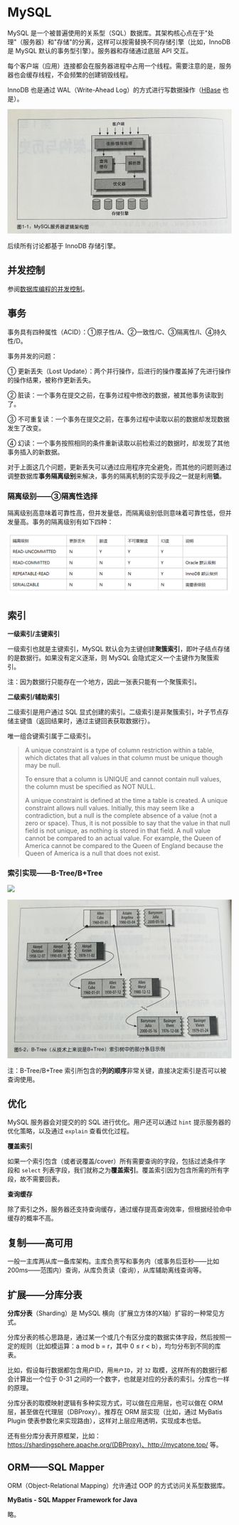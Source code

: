 # MySQL

MySQL 是一个被普遍使用的关系型（SQL）数据库。其架构核心点在于"处理"（服务器）和"存储"的分离，这样可以按需替换不同存储引擎（比如，InnoDB 是 MySQL 默认的事务型引擎）。服务器和存储通过底层 API 交互。

每个客户端（应用）连接都会在服务器进程中占用一个线程。需要注意的是，服务器也会缓存线程，不会频繁的创建销毁线程。

InnoDB 也是通过 WAL（Write-Ahead Log）的方式进行写数据操作（[HBase](../BigData/TechItself-batch.md#hbase) 也是）。

![](rdbms-mysql-arch.jpg)

后续所有讨论都基于 InnoDB 存储引擎。

## 并发控制

参阅[数据库编程的并发控制](../JavaSE/Java/Concurrency.md#数据库编程的并发控制)。

## 事务

事务具有四种属性（ACID）：①原子性/A、②一致性/C、③隔离性/I、④持久性/D。

事务并发的问题：

① 更新丢失（Lost Update）：两个并行操作，后进行的操作覆盖掉了先进行操作的操作结果，被称作更新丢失。

② 脏读：一个事务在提交之前，在事务过程中修改的数据，被其他事务读取到了。

③ 不可重复读：一个事务在提交之前，在事务过程中读取以前的数据却发现数据发生了改变。

④ 幻读：一个事务按照相同的条件重新读取以前检索过的数据时，却发现了其他事务插入的新数据。

对于上面这几个问题，更新丢失可以通过应用程序完全避免，而其他的问题则通过调整数据库**事务隔离级别**来解决，事务的隔离机制的实现手段之一就是利用**锁**。

### 隔离级别——③隔离性选择

隔离级别高意味着可靠性高，但并发量低，而隔离级别低则意味着可靠性低，但并发量高。事务的隔离级别有如下四种：

![](rdbms-mysql-tx-level.jpg)

## 索引

**一级索引/主键索引**

一级索引也就是主键索引，MySQL 默认会为主键创建**聚簇索引**，即叶子结点存储的是数据行。如果没有定义逐渐，则 MySQL 会隐式定义一个主键作为聚簇索引。

注：因为数据行只能存在一个地方，因此一张表只能有一个聚簇索引。

**二级索引/辅助索引**

二级索引是用户通过 SQL 显式创建的索引。二级索引是非聚簇索引，叶子节点存储主键值（返回结果时，通过主键回表获取数据行）。

唯一组合键索引属于二级索引。

> A unique constraint is a type of column restriction within a table, which dictates that all values in that column must be unique though may be null.
>
> To ensure that a column is UNIQUE and cannot contain null values, the column must be specified as NOT NULL.
>
> A unique constraint is defined at the time a table is created. A unique constraint allows null values. Initially, this may seem like a contradiction, but a null is the complete absence of a value (not a zero or space). Thus, it is not possible to say that the value in that null field is not unique, as nothing is stored in that field. A null value cannot be compared to an actual value. For example, the Queen of America cannot be compared to the Queen of England because the Queen of America is a null that does not exist.

### 索引实现——B-Tree/B+Tree

![](rdbms-mmysql-btree.jpg)

![](rdbms-mysql-btree-sample.jpg)

注：B-Tree/B+Tree 索引所包含的**列的顺序**非常关键，直接决定索引是否可以被查询使用。

## 优化

MySQL 服务器会对提交的的 SQL 进行优化。用户还可以通过 `hint` 提示服务器的优化策略，以及通过 `explain` 查看优化过程。

**覆盖索引**

如果一个索引包含（或者说覆盖/cover）所有需要查询的字段，包括过滤条件字段和 `select` 列表字段，我们就称之为**覆盖索引**。覆盖索引因为包含所需的所有字段，故不需要回表。

**查询缓存**

除了索引之外，服务器还支持查询缓存，通过缓存提高查询效率，但根据经验命中缓存的概率不高。

## 复制——高可用

一般一主库两从库一备库架构。主库负责写和事务内（或事务后亚秒——比如200ms——范围内）查询，从库负责读（查询），从库辅助离线查询等。

## 扩展——分库分表

**分库分表**（Sharding）是 MySQL 横向（扩展立方体的X轴）扩容的一种常见方式。

分库分表的核心思路是，通过某一个或几个有区分度的数据实体字段，然后按照一定的规则（比如模运算：a mod b = r，其中 0 ≤ r < b），均匀分布到不同的库表。

比如，假设每行数据都包含用户ID，用`用户ID`，对 `32` 取模，这样所有的数据行都会计算出一个位于 0-31 之间的一个数字，也就是对应的分表的索引。分库也一样的原理。

分库分表的取模映射逻辑有多种实现方式，可以做在应用层，也可以做在 ORM 层，甚至做在代理层（DBProxy）。推荐在 ORM 层实现（比如，通过 MyBatis Plugin 使表参数化来实现路由），这样对上层应用透明，实现成本也低。

还有些分库分表开原框架，比如：https://shardingsphere.apache.org/(DBProxy)、http://mycatone.top/ 等。

## ORM——SQL Mapper

ORM（Object-Relational Mapping）允许通过 OOP 的方式访问关系型数据库。

**MyBatis - SQL Mapper Framework for Java**

略。
